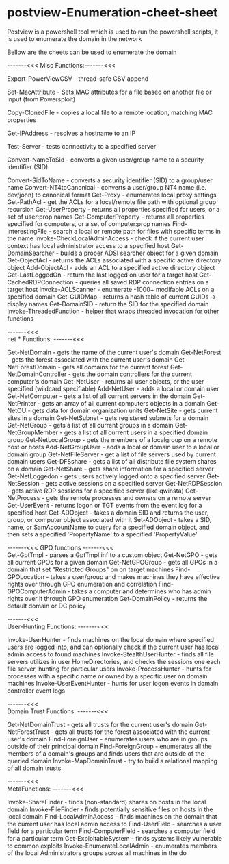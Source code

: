 # postview-Enumeration-cheet-sheet
Postview is a powershell tool which is used to run the powershell scripts, it is used to enumerate the domain in the network

Bellow are the cheets can be used to enumerate the domain

-------<<<  Misc Functions:-------<<<  

Export-PowerViewCSV             -   thread-safe CSV append

Set-MacAttribute                -   Sets MAC attributes for a file based on another file or input (from Powersploit)

Copy-ClonedFile                 -   copies a local file to a remote location, matching MAC properties

Get-IPAddress                   -   resolves a hostname to an IP

Test-Server                     -   tests connectivity to a specified server

Convert-NameToSid               -   converts a given user/group name to a security identifier (SID)

Convert-SidToName               -   converts a security identifier (SID) to a group/user name
Convert-NT4toCanonical          -   converts a user/group NT4 name (i.e. dev/john) to canonical format
Get-Proxy                       -   enumerates local proxy settings
Get-PathAcl                     -   get the ACLs for a local/remote file path with optional group recursion
Get-UserProperty                -   returns all properties specified for users, or a set of user:prop names
Get-ComputerProperty            -   returns all properties specified for computers, or a set of computer:prop names
Find-InterestingFile            -   search a local or remote path for files with specific terms in the name
Invoke-CheckLocalAdminAccess    -   check if the current user context has local administrator access to a specified host
Get-DomainSearcher              -   builds a proper ADSI searcher object for a given domain
Get-ObjectAcl                   -   returns the ACLs associated with a specific active directory object
Add-ObjectAcl                   -   adds an ACL to a specified active directory object
Get-LastLoggedOn                -   return the last logged on user for a target host
Get-CachedRDPConnection         -   queries all saved RDP connection entries on a target host
Invoke-ACLScanner               -   enumerate -1000+ modifable ACLs on a specified domain
Get-GUIDMap                     -   returns a hash table of current GUIDs -> display names
Get-DomainSID                   -   return the SID for the specified domain
Invoke-ThreadedFunction         -   helper that wraps threaded invocation for other functions

-------<<<  
net * Functions:
-------<<<  

Get-NetDomain                   -   gets the name of the current user's domain
Get-NetForest                   -   gets the forest associated with the current user's domain
Get-NetForestDomain             -   gets all domains for the current forest
Get-NetDomainController         -   gets the domain controllers for the current computer's domain
Get-NetUser                     -   returns all user objects, or the user specified (wildcard specifiable)
Add-NetUser                     -   adds a local or domain user
Get-NetComputer                 -   gets a list of all current servers in the domain
Get-NetPrinter                  -   gets an array of all current computers objects in a domain
Get-NetOU                       -   gets data for domain organization units
Get-NetSite                     -   gets current sites in a domain
Get-NetSubnet                   -   gets registered subnets for a domain
Get-NetGroup                    -   gets a list of all current groups in a domain
Get-NetGroupMember              -   gets a list of all current users in a specified domain group
Get-NetLocalGroup               -   gets the members of a localgroup on a remote host or hosts
Add-NetGroupUser                -   adds a local or domain user to a local or domain group
Get-NetFileServer               -   get a list of file servers used by current domain users
Get-DFSshare                    -   gets a list of all distribute file system shares on a domain
Get-NetShare                    -   gets share information for a specified server
Get-NetLoggedon                 -   gets users actively logged onto a specified server
Get-NetSession                  -   gets active sessions on a specified server
Get-NetRDPSession               -   gets active RDP sessions for a specified server (like qwinsta)
Get-NetProcess                  -   gets the remote processes and owners on a remote server
Get-UserEvent                   -   returns logon or TGT events from the event log for a specified host
Get-ADObject                    -   takes a domain SID and returns the user, group, or computer 
                                    object associated with it
Set-ADObject                    -   takes a SID, name, or SamAccountName to query for a specified
                                    domain object, and then sets a specified 'PropertyName' to a
                                    specified 'PropertyValue'

-------<<<
GPO functions
-------<<<  
Get-GptTmpl                     -   parses a GptTmpl.inf to a custom object
Get-NetGPO                      -   gets all current GPOs for a given domain
Get-NetGPOGroup                 -   gets all GPOs in a domain that set "Restricted Groups" 
                                    on on target machines
Find-GPOLocation                -   takes a user/group and makes machines they have effective
                                    rights over through GPO enumeration and correlation
Find-GPOComputerAdmin           -   takes a computer and determines who has admin rights over it
                                    through GPO enumeration
Get-DomainPolicy                -   returns the default domain or DC policy

-------<<<  
User-Hunting Functions:
-------<<<  

Invoke-UserHunter               -   finds machines on the local domain where specified users are logged into, and can optionally check if the current user has local admin access to found machines
Invoke-StealthUserHunter        -   finds all file servers utilizes in user HomeDirectories, and checks the sessions one each file server, hunting for particular users
Invoke-ProcessHunter            -   hunts for processes with a specific name or owned by a specific user on domain machines
Invoke-UserEventHunter          -   hunts for user logon events in domain controller event logs

-------<<<  
Domain Trust Functions:
-------<<<  

Get-NetDomainTrust              -   gets all trusts for the current user's domain
Get-NetForestTrust              -   gets all trusts for the forest associated with the current user's domain
Find-ForeignUser                -   enumerates users who are in groups outside of their principal domain
Find-ForeignGroup               -   enumerates all the members of a domain's groups and finds users that are outside of the queried domain
Invoke-MapDomainTrust           -   try to build a relational mapping of all domain trusts

-------<<<  
MetaFunctions:
-------<<<  


Invoke-ShareFinder              -   finds (non-standard) shares on hosts in the local domain
Invoke-FileFinder               -   finds potentially sensitive files on hosts in the local domain
Find-LocalAdminAccess           -   finds machines on the domain that the current user has local admin access to
Find-UserField                  -   searches a user field for a particular term
Find-ComputerField              -   searches a computer field for a particular term
Get-ExploitableSystem           -   finds systems likely vulnerable to common exploits
Invoke-EnumerateLocalAdmin      -   enumerates members of the local Administrators groups across all machines in the do
